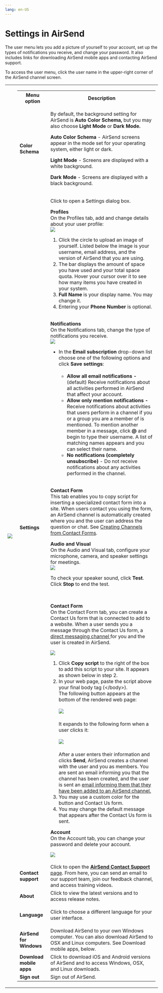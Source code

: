 ```yaml
---
lang: en-US
---
```


# Settings in AirSend

The user menu lets you add a picture of yourself to your account, set up the types of notifications you receive, and change your password. It also includes links for downloading AirSend mobile apps and contacting AirSend support.

To access the user menu, click the user name in the upper-right corner of the AirSend channel screen.

<table><colgroup><col><col></colgroup><tbody><tr><td><div><p><span><img src="../assets/account/settings-in-airsend/as-menu.png"></span></p></div></td><td><div><div><table><tbody><tr><th>Menu option</th><th>Description</th></tr><tr><td><strong>Color Schema</strong></td><td><p>By default, the background setting for AirSend is <strong>Auto Color Schema,</strong> but you may also choose<strong> Light Mode </strong>or<strong> Dark Mode.</strong></p><p><strong>Auto Color Schema </strong>- AirSend screens appear in the mode set for your operating system, either light or dark.</p><p><strong>Light Mode</strong> - Screens are displayed with a white background.</p><p><strong>Dark Mode</strong> - Screens are displayed with a black background.</p></td></tr><tr><td><strong>Settings</strong></td><td><div><p>Click to open a Settings dialog box.</p><p><strong>Profiles<br></strong>On the Profiles tab, add and change details about your user profile:<br><span><img src="../assets/account/settings-in-airsend/as-settings-and-form.png"></span></p><ol><li>Click the circle to upload an image of yourself. Listed below the image is your username, email address, and the version of AirSend that you are using.</li><li>The bar displays the amount of space you have used and your total space quota. Hover your cursor over it to see how many items you have created in your system.</li><li><strong>Full Name</strong> is your display name. You may change it.</li><li>Entering your <strong>Phone Number</strong> is optional.</li></ol><p><br><strong>Notifications</strong><br>On the Notifications tab, change the type of notifications you receive.<br><span><img src="../assets/account/settings-in-airsend/as-change-notif.png"></span></p><ul><li>In the <strong>Email subscription</strong> drop-down list choose one of the following options and click <strong>Save settings</strong>:<br><br><ul><li><strong>Allow all email notifications - </strong>(default)&nbsp;Receive notifications about all activities performed in AirSend that affect your account.&nbsp;</li><li><strong>Allow only mention notifications - </strong>Receive notifications about activities that users perform in a channel if you or a group you are a member of is mentioned. To mention another member in a message, click&nbsp;<strong>@</strong> and begin to type their username. A list of matching names appears and you can select their name.</li><li><strong>No notifications (completely unsubscribe) </strong>- Do not receive notifications about any activities performed in the channel.</li></ul></li></ul><p><strong><br>Contact Form<br></strong>This tab enables you to copy script for inserting a specialized contact form into a site. When users contact you using the form, an AirSend channel is automatically created where you and the user can address the question or chat. See <a href="/channels/creating-channels-from-contact-forms">Creating Channels from Contact Forms</a>.</p><p><strong>Audio and Visual</strong><br>On the Audio and Visual tab, configure your microphone, camera, and speaker settings for meetings.<br><span><img src="../assets/account/settings-in-airsend/as-audio-visual.png"></span></p><p>To check your speaker sound, click <strong>Test</strong>. Click <strong>Stop</strong> to end the test.</p></div><p><br></p><p><strong>Contact Form<br></strong>On the Contact Form tab, you can create a Contact Us form that is connected to add to a website. When a user sends you a message through the Contact Us form, a <a href="/messages/direct-messaging">direct messaging channel </a>for you and the user is created in AirSend.</p><p><span><img src="../assets/account/settings-in-airsend/as-contact-form.png"></span></p><ol><li>Click <strong>Copy</strong> <strong>script</strong> to the right of the box to add this script to your site. It appears as shown below in step 2.</li><li>In your web page, paste the script above your final body tag (&lt;/body&gt;).<br>The following button appears at the bottom of the rendered web page:<br><br><span><img src="../assets/account/settings-in-airsend/ac-contact-button.png"></span><br><br>It expands to the following form when a user clicks it:<br><br><span><img src="../assets/account/settings-in-airsend/as-contact-us.png"></span><br><br>After a user enters their information and clicks <strong>Send</strong>, AirSend creates a channel with the user and you as members. You are sent an email informing you that the channel has been created, and the user is sent an <a href="/channels/if-youve-been-added-to-a-channel">email informing them that they have been added to an AirSend channel.</a></li><li>You may use a custom color for the button and Contact Us form.</li><li>You may change the default message that appears after the Contact Us form is sent.</li></ol><p><strong>Account<br></strong><span>On the Account tab, you can change your password and delete your account.</span></p><div><p><span><img src="../assets/account/settings-in-airsend/as-account-settings.png"></span></p></div></td></tr><tr><td><strong>Contact support</strong></td><td>Click to open the <a href="/#"><strong>AirSend Contact Support</strong> page</a>. From here, you can send an email to our support team, join our feedback channel, and access training videos.</td></tr><tr><td><strong>About</strong></td><td>Click to view the latest versions and to access release notes.</td></tr><tr><td><strong>Language</strong></td><td><p>Click to choose a different language for your user interface.</p></td></tr><tr><td><strong>AirSend for Windows</strong></td><td>Download AirSend to your own Windows computer. You can also download AirSend to OSX and Linux computers. See Download mobile apps, below.</td></tr><tr><td><strong>Download mobile apps</strong></td><td>Click to download iOS and Android versions of AirSend and to access Windows, OSX, and Linux downloads.</td></tr><tr><td><strong>Sign out</strong></td><td>Sign out of AirSend.</td></tr></tbody></table></div></div></td></tr></tbody></table>